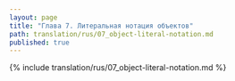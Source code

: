 ```yaml
---
layout: page
title: "Глава 7. Литеральная нотация объектов"
path: translation/rus/07_object-literal-notation.md
published: true
---
```


{% include translation/rus/07_object-literal-notation.md %}
